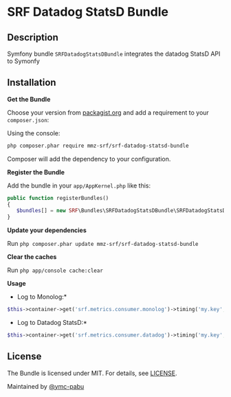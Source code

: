 # SRF Datadog StatsD Bundle

## Description
Symfony bundle `SRFDatadogStatsDBundle` integrates the datadog StatsD API to Symonfy


## Installation

**Get the Bundle**

Choose your version from [packagist.org](https://packagist.org/packages/mmz-srf/srf-datadog-statsd-bundle) and add a requirement to your ```composer.json```:

Using the console:

```bash
php composer.phar require mmz-srf/srf-datadog-statsd-bundle
```

Composer will add the dependency to your configuration.

**Register the Bundle**

Add the bundle in your ```app/AppKernel.php``` like this:

```php
public function registerBundles()
{
   $bundles[] = new SRF\Bundles\SRFDatadogStatsDBundle\SRFDatadogStatsDBundle();
}
```

**Update your dependencies**

Run ```php composer.phar update mmz-srf/srf-datadog-statsd-bundle```

**Clear the caches**

Run ```php app/console cache:clear```

**Usage**
* Log to Monolog:*
```php
$this->container->get('srf.metrics.consumer.monolog')->timing('my.key', 4);
```

* Log to Datadog StatsD:*
```php
$this->container->get('srf.metrics.consumer.datadog')->timing('my.key', 4);
```

## License
The Bundle is licensed under MIT. For details, see
[LICENSE](https://github.com/mmz-srf/srf-datadog-statsd-bundle/blob/master/Resources/meta/LICENSE).

Maintained by [@ymc-pabu](https://github.com/ymc-pabu)
